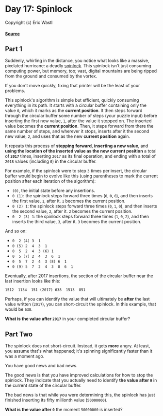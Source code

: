 # Day 17: Spinlock
Copyright (c) Eric Wastl
#### [Source](http://adventofcode.com/2017/day/18)

## Part 1

Suddenly, whirling in the distance, you notice what looks like a massive, pixelated hurricane: a deadly [spinlock](https://en.wikipedia.org/wiki/Spinlock). This spinlock isn't just consuming computing power, but memory, too; vast, digital mountains are being ripped from the ground and consumed by the vortex.

If you don't move quickly, fixing that printer will be the least of your problems.

This spinlock's algorithm is simple but efficient, quickly consuming everything in its path. It starts with a circular buffer containing only the value `0`, which it marks as the **current position**. It then steps forward through the circular buffer some number of steps (your puzzle input) before inserting the first new value, `1`, after the value it stopped on. The inserted value becomes the **current position**. Then, it steps forward from there the same number of steps, and wherever it stops, inserts after it the second new value, `2`, and uses that as the new **current position** again.

It repeats this process of **stepping forward**, **inserting a new value**, and **using the location of the inserted value as the new current position** a total of **`2017`** times, inserting `2017` as its final operation, and ending with a total of `2018` values (including `0`) in the circular buffer.

For example, if the spinlock were to step `3` times per insert, the circular buffer would begin to evolve like this (using parentheses to mark the current position after each iteration of the algorithm):

* `(0)`, the initial state before any insertions.
* `0 (1)`: the spinlock steps forward three times (`0`, `0`, `0`), and then inserts the first value, `1`, after it. `1` becomes the current position.
* `0 (2) 1`: the spinlock steps forward three times (`0`, `1`, `0`), and then inserts the second value, `2`, after it. `2` becomes the current position.
* `0  2 (3) 1`: the spinlock steps forward three times (`1`, `0`, `2`), and then inserts the third value, `3`, after it. `3` becomes the current position.

And so on:

* `0  2 (4) 3  1`
* `0 (5) 2  4  3  1`
* `0  5  2  4  3 (6) 1`
* `0  5 (7) 2  4  3  6  1`
* `0  5  7  2  4  3 (8) 6  1`
* `0 (9) 5  7  2  4  3  8  6  1`

Eventually, after 2017 insertions, the section of the circular buffer near the last insertion looks like this:

```
1512  1134  151 (2017) 638  1513  851
```
Perhaps, if you can identify the value that will ultimately be **after** the last value written (`2017`), you can short-circuit the spinlock. In this example, that would be `638`.

**What is the value after `2017`** in your completed circular buffer?

## Part Two

The spinlock does not short-circuit. Instead, it gets **more** angry. At least, you assume that's what happened; it's spinning significantly faster than it was a moment ago.

You have good news and bad news.

The good news is that you have improved calculations for how to stop the spinlock. They indicate that you actually need to identify **the value after `0`** in the current state of the circular buffer.

The bad news is that while you were determining this, the spinlock has just finished inserting its fifty millionth value (`50000000`).

**What is the value after `0`** the moment `50000000` is inserted?
